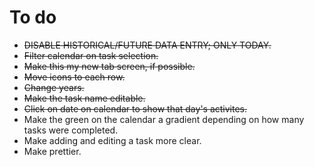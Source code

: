 # To do
- ~~DISABLE HISTORICAL/FUTURE DATA ENTRY; ONLY TODAY.~~
- ~~Filter calendar on task selection.~~
- ~~Make this my new tab screen, if possible.~~
- ~~Move icons to each row.~~
- ~~Change years.~~
- ~~Make the task name editable.~~
- ~~Click on date on calendar to show that day's activites.~~
- Make the green on the calendar a gradient depending on how many tasks were completed.
- Make adding and editing a task more clear.
- Make prettier.